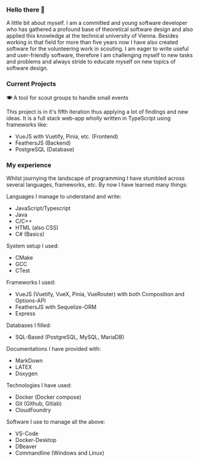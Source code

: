 ### Hello there 👋

A little bit about myself. I am a committed and young software developer who has gathered a profound base of theoretical software design and also applied this knowledge at the technical university of Vienna. Besides working in that field for more than five years now I have also created software for the volunteering work in scouting. I am eager to write useful and user-friendly software, therefore I am challenging myself to new tasks and problems and always stride to educate myself on new topics of software design.

### Current Projects
🍽️ A tool for scout groups to handle small events

This project is in it's fifth iteration thus applying a lot of findings and new ideas. It is a full stack web-app wholly written in TypeScript using frameworks like:
- VueJS with Vuetify, Pinia, etc. (Frontend)
- FeathersJS (Backend)
- PostgreSQL (Database)

### My experience
Whilst journying the landscape of programming I have stumbled across several languages, frameworks, etc. By now I have learned many things:

Languages I manage to understand and write:
- JavaScript/Typescript
- Java
- C/C++
- HTML (also CSS)
- C# (Basics)

System setup I used:
- CMake
- GCC
- CTest

Frameworks I used:
- VueJS (Vuetify, VueX, Pinia, VueRouter) with both Composition and Options-API
- FeathersJS with Sequelize-ORM
- Express

Databases I filled:
- SQL-Based (PostgreSQL, MySQL, MariaDB)

Documentations I have provided with:
- MarkDown
- LATEX
- Doxygen

Technologies I have used:
- Docker (Docker compose)
- Git (Github, Gitlab)
- CloudFoundry

Software I use to manage all the above:
- VS-Code
- Docker-Desktop
- DBeaver
- Commandline (Windows and Linux)

<!--
**DarkTank2/DarkTank2** is a ✨ _special_ ✨ repository because its `README.md` (this file) appears on your GitHub profile.

Here are some ideas to get you started:

- 🔭 I’m currently working on ...
- 🌱 I’m currently learning ...
- 👯 I’m looking to collaborate on ...
- 🤔 I’m looking for help with ...
- 💬 Ask me about ...
- 📫 How to reach me: ...
- 😄 Pronouns: ...
- ⚡ Fun fact: ...
-->

